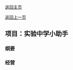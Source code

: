 [返回主页](https://zjr9898.github.io)

[返回上一页](https://zjr9898.github.io/Tools)

## 项目：实验中学小助手

### 纲要

### 经营

